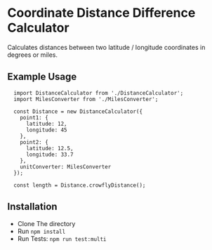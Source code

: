 # Coordinate Distance Difference Calculator

Calculates distances between two latitude / longitude coordinates in degrees or miles.

## Example Usage

```
  import DistanceCalculator from './DistanceCalculator';
  import MilesConverter from './MilesConverter';

  const Distance = new DistanceCalculator({
    point1: {
      latitude: 12,
      longitude: 45
    },
    point2: {
      latitude: 12.5,
      longitude: 33.7
    },
    unitConverter: MilesConverter
  });

  const length = Distance.crowflyDistance();
```

## Installation

* Clone The directory
* Run `npm install`
* Run Tests: `npm run test:multi`
